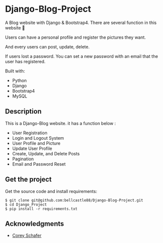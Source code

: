 # Django-Blog-Project

A Blog website with Django & Bootstrap4. There are several function in this website 🍕

Users can have a personal profile and register the pictures they want.

And every users can post, update, delete. 

If users lost a password. You can set a new password with an email that the user has registered.

Built with:

- Python 
- Django 
- Bootstrap4
- MySQL 

## Description

This is a Django-Blog website. it has a function below : 

- User Registration
- Login and Logout System
- User Profile and Picture 
- Update User Profile
- Create, Update, and Delete Posts
- Pagination
- Email and Password Reset

## Get the project

Get the source code and install requirements:

```
$ git clone git@github.com:bellcastle88/Django-Blog-Project.git
$ cd Django_Project
$ pip install -r requirements.txt
```

## Acknowledgments

* [Corey Schafer]( https://www.youtube.com/watch?v=UmljXZIypDc&list=PL-osiE80TeTtoQCKZ03TU5fNfx2UY6U4p )


